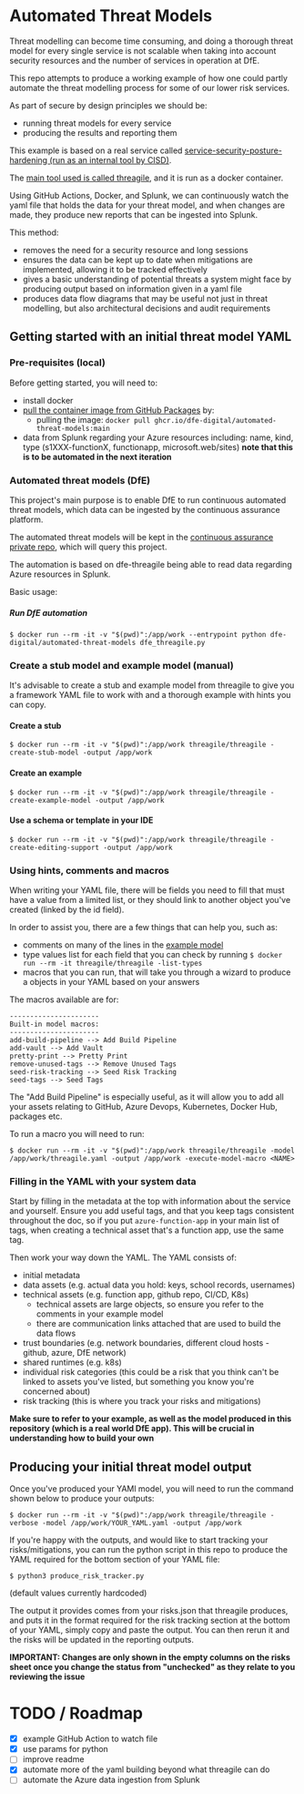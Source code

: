 # Automated Threat Models

Threat modelling can become time consuming, and doing a thorough threat model for every single service is not scalable when taking into account security resources and the number of services in operation at DfE.

This repo attempts to produce a working example of how one could partly automate the threat modelling process for some of our lower risk services.

As part of secure by design principles we should be:

* running threat models for every service
* producing the results and reporting them

This example is based on a real service called [service-security-posture-hardening (run as an internal tool by CISD)](https://github.com/DFE-Digital/service-security-posture-hardening). 

The [main tool used is called threagile](https://github.com/Threagile/threagile), and it is run as a docker container. 

Using GitHub Actions, Docker, and Splunk, we can continuously watch the yaml file that holds the data for your threat model, and when changes are made, they produce new reports that can be ingested into Splunk.

This method:

* removes the need for a security resource and long sessions
* ensures the data can be kept up to date when mitigations are implemented, allowing it to be tracked effectively
* gives a basic understanding of potential threats a system might face by producing output based on information given in a yaml file
* produces data flow diagrams that may be useful not just in threat modelling, but also architectural decisions and audit requirements

## Getting started with an initial threat model YAML

### Pre-requisites (local)

Before getting started, you will need to:

* install docker
* [pull the container image from GitHub Packages](https://docs.github.com/en/packages/working-with-a-github-packages-registry/working-with-the-container-registry) by:
    * pulling the image: `docker pull ghcr.io/dfe-digital/automated-threat-models:main`
* data from Splunk regarding your Azure resources including: name, kind, type (s1XXX-functionX, functionapp, microsoft.web/sites) **note that this is to be automated in the next iteration**

### Automated threat models (DfE)

This project's main purpose is to enable DfE to run continuous automated threat models, which data can be ingested by the continuous assurance platform.

The automated threat models will be kept in the [continuous assurance private repo](https://github.com/DFE-Digital/service-security-posture-hardening-private), which will query this project.

The automation is based on dfe-threagile being able to read data regarding Azure resources in Splunk.

Basic usage: 

##### Run DfE automation
```shell
$ docker run --rm -it -v "$(pwd)":/app/work --entrypoint python dfe-digital/automated-threat-models dfe_threagile.py
```

### Create a stub model and example model (manual)

It's advisable to create a stub and example model from threagile to give you a framework YAML file to work with and a thorough example with hints you can copy.

#### Create a stub
```shell
$ docker run --rm -it -v "$(pwd)":/app/work threagile/threagile -create-stub-model -output /app/work
```

#### Create an example

```shell
$ docker run --rm -it -v "$(pwd)":/app/work threagile/threagile -create-example-model -output /app/work
```

#### Use a schema or template in your IDE
```shell
$ docker run --rm -it -v "$(pwd)":/app/work threagile/threagile -create-editing-support -output /app/work
```

### Using hints, comments and macros

When writing your YAML file, there will be fields you need to fill that must have a value from a limited list, or they should link to another object you've created (linked by the id field). 

In order to assist you, there are a few things that can help you, such as:

* comments on many of the lines in the [example model](threagile-example-model.yaml)
* type values list for each field that you can check by running `$ docker run --rm -it threagile/threagile -list-types`
* macros that you can run, that will take you through a wizard to produce a objects in your YAML based on your answers

The macros available are for:

```
----------------------
Built-in model macros:
----------------------
add-build-pipeline --> Add Build Pipeline
add-vault --> Add Vault
pretty-print --> Pretty Print
remove-unused-tags --> Remove Unused Tags
seed-risk-tracking --> Seed Risk Tracking
seed-tags --> Seed Tags
```

The "Add Build Pipeline" is especially useful, as it will allow you to add all your assets relating to GitHub, Azure Devops, Kubernetes, Docker Hub, packages etc.

To run a macro you will need to run: 

```shell
$ docker run --rm -it -v "$(pwd)":/app/work threagile/threagile -model /app/work/threagile.yaml -output /app/work -execute-model-macro <NAME>
```


### Filling in the YAML with your system data

Start by filling in the metadata at the top with information about the service and yourself. Ensure you add useful tags, and that you keep tags consistent throughout the doc, so if you put `azure-function-app` in your main list of tags, when creating a technical asset that's a function app, use the same tag.

Then work your way down the YAML. The YAML consists of:

* initial metadata
* data assets (e.g. actual data you hold: keys, school records, usernames)
* technical assets (e.g. function app, github repo, CI/CD, K8s)
    * technical assets are large objects, so ensure you refer to the comments in your example model
    * there are communication links attached that are used to build the data flows
* trust boundaries (e.g. network boundaries, different cloud hosts - github, azure, DfE network)
* shared runtimes (e.g. k8s)
* individual risk categories (this could be a risk that you think can't be linked to assets you've listed, but something you know you're concerned about)
* risk tracking (this is where you track your risks and mitigations)

**Make sure to refer to your example, as well as the model produced in this repository (which is a real world DfE app). This will be crucial in understanding how to build your own**

## Producing your initial threat model output

Once you've produced your YAMl model, you will need to run the command shown below to produce your outputs:

```shell
$ docker run --rm -it -v "$(pwd)":/app/work threagile/threagile -verbose -model /app/work/YOUR_YAML.yaml -output /app/work
```

If you're happy with the outputs, and would like to start tracking your risks/mitigations, you can run the python script in this repo to produce the YAML required for the bottom section of your YAML file:

```shell
$ python3 produce_risk_tracker.py
``` 
(default values currently hardcoded)

The output it provides comes from your risks.json that threagile produces, and puts it in the format required for the risk tracking section at the bottom of your YAML, simply copy and paste the output. You can then rerun it and the risks will be updated in the reporting outputs.

**IMPORTANT: Changes are only shown in the empty columns on the risks sheet once you change the status from "unchecked" as they relate to you reviewing the issue**

# TODO / Roadmap

- [x] example GitHub Action to watch file
- [x] use params for python
- [ ] improve readme
- [x] automate more of the yaml building beyond what threagile can do
- [ ] automate the Azure data ingestion from Splunk
